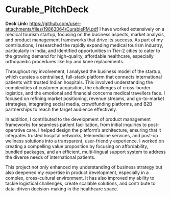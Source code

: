 # Curable_PitchDeck
**Deck Link:** https://github.com/user-attachments/files/19863064/CurablePM.pdf
I have worked extensively on a medical tourism startup, focusing on the business aspects, market analysis, and product management frameworks that drive its success. As part of my contributions, I researched the rapidly expanding medical tourism industry, particularly in India, and identified opportunities in Tier-2 cities to cater to the growing demand for high-quality, affordable healthcare, especially orthopaedic procedures like hip and knee replacements.

Throughout my involvement, I analysed the business model of the startup, which curates a centralised, full-stack platform that connects international patients with trusted Indian hospitals. This involved understanding the complexities of customer acquisition, the challenges of cross-border logistics, and the emotional and financial concerns medical travellers face. I focused on refining market positioning, revenue streams, and go-to-market strategies, integrating social media, crowdfunding platforms, and B2B partnerships to reach the target audience effectively.

In addition, I contributed to the development of product management frameworks for seamless patient facilitation, from initial inquiries to post-operative care. I helped design the platform’s architecture, ensuring that it integrates trusted hospital networks, telemedicine services, and post-op wellness solutions into a transparent, user-friendly experience. I worked on creating a compelling value proposition by focusing on affordability, bundled packages, and an efficient, multi-lingual support system to address the diverse needs of international patients.

This project not only enhanced my understanding of business strategy but also deepened my expertise in product development, especially in a complex, cross-cultural environment. It has also improved my ability to tackle logistical challenges, create scalable solutions, and contribute to data-driven decision-making in the healthcare space.
